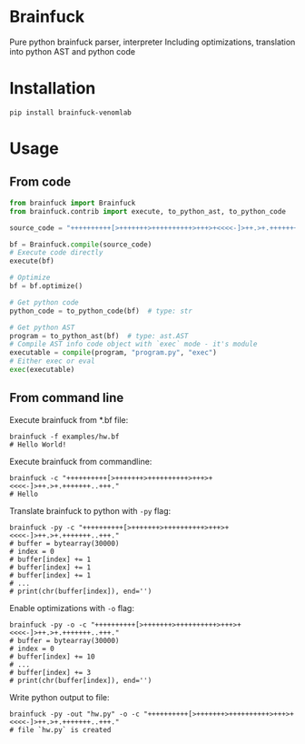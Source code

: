 # Brainfuck

Pure python brainfuck parser, interpreter Including optimizations, translation into python AST and python code

# Installation

```shell
pip install brainfuck-venomlab
```

# Usage

## From code

```python
from brainfuck import Brainfuck
from brainfuck.contrib import execute, to_python_ast, to_python_code

source_code = "++++++++++[>+++++++>++++++++++>+++>+<<<<-]>++.>+.+++++++..+++."

bf = Brainfuck.compile(source_code)
# Execute code directly
execute(bf)

# Optimize
bf = bf.optimize()

# Get python code
python_code = to_python_code(bf)  # type: str

# Get python AST
program = to_python_ast(bf)  # type: ast.AST
# Compile AST info code object with `exec` mode - it's module
executable = compile(program, "program.py", "exec")
# Either exec or eval
exec(executable)

```

## From command line

Execute brainfuck from *.bf file:

```shell
brainfuck -f examples/hw.bf
# Hello World!
```

Execute brainfuck from commandline:

```shell
brainfuck -c "++++++++++[>+++++++>++++++++++>+++>+<<<<-]>++.>+.+++++++..+++."
# Hello
```

Translate brainfuck to python with `-py` flag:

```shell
brainfuck -py -c "++++++++++[>+++++++>++++++++++>+++>+<<<<-]>++.>+.+++++++..+++."
# buffer = bytearray(30000)
# index = 0
# buffer[index] += 1
# buffer[index] += 1
# buffer[index] += 1
# ...
# print(chr(buffer[index]), end='')
```

Enable optimizations with `-o` flag:

```shell
brainfuck -py -o -c "++++++++++[>+++++++>++++++++++>+++>+<<<<-]>++.>+.+++++++..+++."
# buffer = bytearray(30000)
# index = 0
# buffer[index] += 10
# ...
# buffer[index] += 3
# print(chr(buffer[index]), end='')
```

Write python output to file:

```shell
brainfuck -py -out "hw.py" -o -c "++++++++++[>+++++++>++++++++++>+++>+<<<<-]>++.>+.+++++++..+++."
# file `hw.py` is created
```
